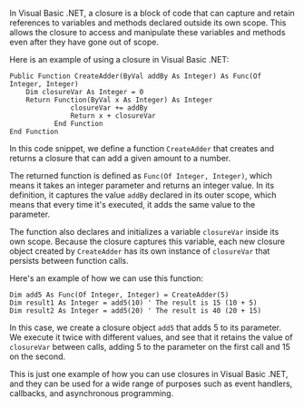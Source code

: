 In Visual Basic .NET, a closure is a block of code that can capture and retain references to variables and methods declared outside its own scope. This allows the closure to access and manipulate these variables and methods even after they have gone out of scope.

Here is an example of using a closure in Visual Basic .NET:

```
Public Function CreateAdder(ByVal addBy As Integer) As Func(Of Integer, Integer)
    Dim closureVar As Integer = 0
    Return Function(ByVal x As Integer) As Integer
               closureVar += addBy
               Return x + closureVar
           End Function
End Function
```

In this code snippet, we define a function `CreateAdder` that creates and returns a closure that can add a given amount to a number. 

The returned function is defined as `Func(Of Integer, Integer)`, which means it takes an integer parameter and returns an integer value. In its definition, it captures the value `addBy` declared in its outer scope, which means that every time it's executed, it adds the same value to the parameter.

The function also declares and initializes a variable `closureVar` inside its own scope. Because the closure captures this variable, each new closure object created by `CreateAdder` has its own instance of `closureVar` that persists between function calls.

Here's an example of how we can use this function:

```
Dim add5 As Func(Of Integer, Integer) = CreateAdder(5)
Dim result1 As Integer = add5(10) ' The result is 15 (10 + 5)
Dim result2 As Integer = add5(20) ' The result is 40 (20 + 15)
```

In this case, we create a closure object `add5` that adds 5 to its parameter. We execute it twice with different values, and see that it retains the value of `closureVar` between calls, adding 5 to the parameter on the first call and 15 on the second.

This is just one example of how you can use closures in Visual Basic .NET, and they can be used for a wide range of purposes such as event handlers, callbacks, and asynchronous programming.
